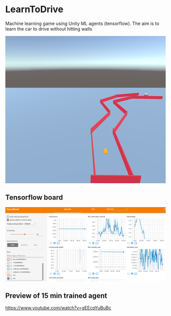 # LearnToDrive

Machine learning game using Unity ML agents (tensorflow).
The aim is to learn the car to drive without hitting walls

![Alt text](Screenshots/game.png?raw=true "Game screenshot 1")

## Tensorflow board

![Alt text](Screenshots/tensorflowboard.png?raw=true "Tensorboard")

## Preview of 15 min trained agent

https://www.youtube.com/watch?v=gEEcpYuBuBc


